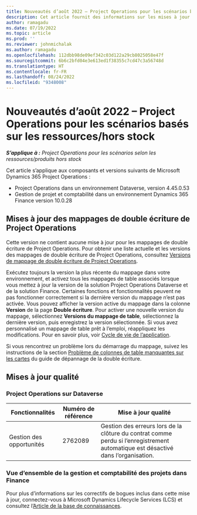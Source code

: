 ```yaml
---
title: Nouveautés d’août 2022 – Project Operations pour les scénarios basés sur les ressources/hors stock
description: Cet article fournit des informations sur les mises à jour de qualité disponibles dans la version d’août 2022 de Microsoft Dynamics 365 Project Operations pour les scénarios basés sur les ressources/produits non stockés.
author: ramagadu
ms.date: 07/19/2022
ms.topic: article
ms.prod: ''
ms.reviewer: johnmichalak
ms.author: ramagadu
ms.openlocfilehash: 112dbb98de09ef342c03d122a29cb8025058e47f
ms.sourcegitcommit: 6b6c2bfd04e3e613ed1f38355c7cd47c3a56748d
ms.translationtype: HT
ms.contentlocale: fr-FR
ms.lasthandoff: 08/24/2022
ms.locfileid: "9348008"
---
```

# <a name="whats-new-august-2022---project-operations-for-resourcenon-stocked-based-scenarios"></a>Nouveautés d’août 2022 – Project Operations pour les scénarios basés sur les ressources/hors stock

_**S’applique à :** Project Operations pour les scénarios selon les ressources/produits hors stock_

Cet article s’applique aux composants et versions suivants de Microsoft Dynamics 365 Project Operations :

- Project Operations dans un environnement Dataverse, version 4.45.0.53
- Gestion de projet et comptabilité dans un environnement Dynamics 365 Finance version 10.0.28

## <a name="project-operations-dual-write-maps-updates"></a>Mises à jour des mappages de double écriture de Project Operations

Cette version ne contient aucune mise à jour pour les mappages de double écriture de Project Operations. Pour obtenir une liste actuelle et les versions des mappages de double écriture de Project Operations, consultez [Versions de mappage de double écriture de Project Operations](../environment/resource-dual-write-maps.md).

Exécutez toujours la version la plus récente du mappage dans votre environnement, et activez tous les mappages de table associés lorsque vous mettez à jour la version de la solution Project Operations Dataverse et de la solution Finance. Certaines fonctions et fonctionnalités peuvent ne pas fonctionner correctement si la dernière version du mappage n’est pas activée. Vous pouvez afficher la version active du mappage dans la colonne **Version** de la page **Double écriture**. Pour activer une nouvelle version du mappage, sélectionnez **Versions du mappage de table**, sélectionnez la dernière version, puis enregistrez la version sélectionnée. Si vous avez personnalisé un mappage de table prêt à l’emploi, réappliquez les modifications. Pour en savoir plus, voir [Cycle de vie de l’application](/dynamics365/fin-ops-core/dev-itpro/data-entities/dual-write/app-lifecycle-management).

Si vous rencontrez un problème lors du démarrage du mappage, suivez les instructions de la section [Problème de colonnes de table manquantes sur les cartes](/dynamics365/fin-ops-core/dev-itpro/data-entities/dual-write/dual-write-troubleshooting-finops-upgrades#missing-table-columns-issue-on-maps) du guide de dépannage de la double écriture.

## <a name="quality-updates"></a>Mises à jour qualité

### <a name="project-operations-on-dataverse"></a>Project Operations sur Dataverse

| Fonctionnalités | Numéro de référence | Mise à jour qualité |
| --- | --- | --- |
| Gestion des opportunités | 2762089 | Gestion des erreurs lors de la clôture du contrat comme perdu si l’enregistrement automatique est désactivé dans l’organisation.|

### <a name="project-management-and-accounting-in-finance"></a>Vue d’ensemble de la gestion et comptabilité des projets dans Finance

Pour plus d’informations sur les correctifs de bogues inclus dans cette mise à jour, connectez-vous à Microsoft Dynamics Lifecycle Services (LCS) et consultez l’[Article de la base de connaissances](https://fix.lcs.dynamics.com/Issue/Details?bugId=694438).
